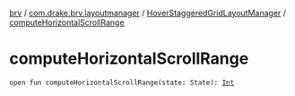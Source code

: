[brv](../../index.md) / [com.drake.brv.layoutmanager](../index.md) / [HoverStaggeredGridLayoutManager](index.md) / [computeHorizontalScrollRange](./compute-horizontal-scroll-range.md)

# computeHorizontalScrollRange

`open fun computeHorizontalScrollRange(state: State): `[`Int`](https://kotlinlang.org/api/latest/jvm/stdlib/kotlin/-int/index.html)